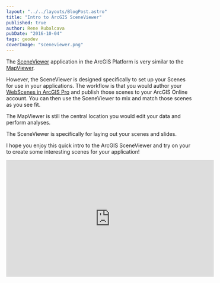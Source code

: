 ```yaml
---
layout: "../../layouts/BlogPost.astro"
title: "Intro to ArcGIS SceneViewer"
published: true
author: Rene Rubalcava
pubDate: "2016-10-04"
tags: geodev
coverImage: "sceneviewer.png"
---
```


The [SceneViewer](https://www.arcgis.com/home/webscene/viewer.html) application in the ArcGIS Platform is very similar to the [MapViewer](http://www.arcgis.com/home/webmap/viewer.html).

However, the SceneViewer is designed specifically to set up your Scenes for use in your applications. The workflow is that you would author your [WebScenes in ArcGIS Pro](http://pro.arcgis.com/en/pro-app/help/mapping/map-authoring/author-a-web-scene.htm) and publish those scenes to your ArcGIS Online account. You can then use the SceneViewer to mix and match those scenes as you see fit.

The MapViewer is still the central location you would edit your data and perform analyses.

The SceneViewer is specifically for laying out your scenes and slides.

I hope you enjoy this quick intro to the ArcGIS SceneViewer and try on your to create some interesting scenes for your application!

<iframe width="560" height="315" src="https://www.youtube.com/embed/Xot7NTflw1A" frameborder="0" allowfullscreen></iframe>
